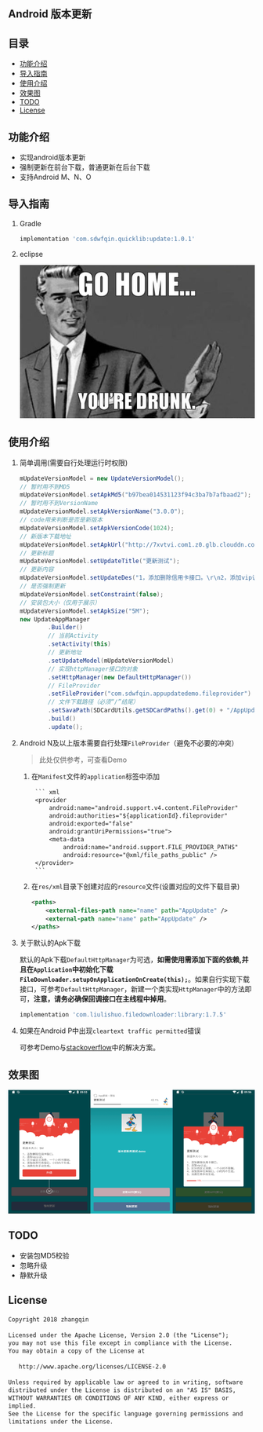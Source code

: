 
## Android 版本更新

## 目录

* [功能介绍](#功能介绍)
* [导入指南](#导入指南)
* [使用介绍](#使用介绍)
* [效果图](#效果图)
* [TODO](#todo)
* [License](#license)

## 功能介绍

- 实现android版本更新
- 强制更新在前台下载，普通更新在后台下载
- 支持Android M、N、O

## 导入指南

1. Gradle

    ``` gradle
    implementation 'com.sdwfqin.quicklib:update:1.0.1'
    ```
2. eclipse

    ![goHome](/images/go_home_you_are_drunk.png)

## 使用介绍

1. 简单调用(需要自行处理运行时权限)

    ``` java
    mUpdateVersionModel = new UpdateVersionModel();
    // 暂时用不到MD5
    mUpdateVersionModel.setApkMd5("b97bea014531123f94c3ba7b7afbaad2");
    // 暂时用不到VersionName
    mUpdateVersionModel.setApkVersionName("3.0.0");
    // code用来判断是否是新版本
    mUpdateVersionModel.setApkVersionCode(1024);
    // 新版本下载地址
    mUpdateVersionModel.setApkUrl("http://7xvtvi.com1.z0.glb.clouddn.com/app-release.apk");
    // 更新标题
    mUpdateVersionModel.setUpdateTitle("更新测试");
    // 更新内容
    mUpdateVersionModel.setUpdateDes("1，添加删除信用卡接口。\r\n2，添加vip认证。\r\n3，区分自定义消费，一个小时不限制。\r\n4，添加放弃任务接口，小时内不生成。\r\n5，消费任务手动生成。");
    // 是否强制更新
    mUpdateVersionModel.setConstraint(false);
    // 安装包大小（仅用于展示）
    mUpdateVersionModel.setApkSize("5M");
    new UpdateAppManager
            .Builder()
            // 当前Activity
            .setActivity(this)
            // 更新地址
            .setUpdateModel(mUpdateVersionModel)
            // 实现httpManager接口的对象
            .setHttpManager(new DefaultHttpManager())
            // FileProvider
            .setFileProvider("com.sdwfqin.appupdatedemo.fileprovider")
            // 文件下载路径（必须“/”结尾）
            .setSavaPath(SDCardUtils.getSDCardPaths().get(0) + "/AppUpdate/")
            .build()
            .update();
    ```

2. Android N及以上版本需要自行处理`FileProvider`（避免不必要的冲突）

    > 此处仅供参考，可查看Demo

    1. 在`Manifest`文件的`application`标签中添加

            ``` xml
            <provider
                android:name="android.support.v4.content.FileProvider"
                android:authorities="${applicationId}.fileprovider"
                android:exported="false"
                android:grantUriPermissions="true">
                <meta-data
                    android:name="android.support.FILE_PROVIDER_PATHS"
                    android:resource="@xml/file_paths_public" />
            </provider>
            ```
    2. 在`res/xml`目录下创建对应的`resource`文件(设置对应的文件下载目录)

        ``` xml
        <paths>
            <external-files-path name="name" path="AppUpdate" />
            <external-path name="name" path="AppUpdate" />
        </paths>
        ```

3. 关于默认的Apk下载

    默认的Apk下载`DefaultHttpManager`为可选，**如需使用需添加下面的依赖,并且在`Application`中初始化下载`FileDownloader.setupOnApplicationOnCreate(this);`**。如果自行实现下载接口，可参考`DefaultHttpManager`，新建一个类实现`HttpManager`中的方法即可，**注意，请务必确保回调接口在主线程中掉用**。

    ``` gradle
    implementation 'com.liulishuo.filedownloader:library:1.7.5'
    ```
    
4. 如果在Android P中出现`cleartext traffic permitted`错误

    可参考Demo与[stackoverflow](https://stackoverflow.com/questions/51770323/how-to-solve-android-p-downloadmanager-stopping-with-cleartext-http-traffic-to)中的解决方案。

## 效果图

![](/images/i_01.png)

## TODO

- 安装包MD5校验
- 忽略升级
- 静默升级

## License

   	Copyright 2018 zhangqin

    Licensed under the Apache License, Version 2.0 (the "License");
    you may not use this file except in compliance with the License.
    You may obtain a copy of the License at

       http://www.apache.org/licenses/LICENSE-2.0

    Unless required by applicable law or agreed to in writing, software
    distributed under the License is distributed on an "AS IS" BASIS,
    WITHOUT WARRANTIES OR CONDITIONS OF ANY KIND, either express or implied.
    See the License for the specific language governing permissions and
    limitations under the License.
